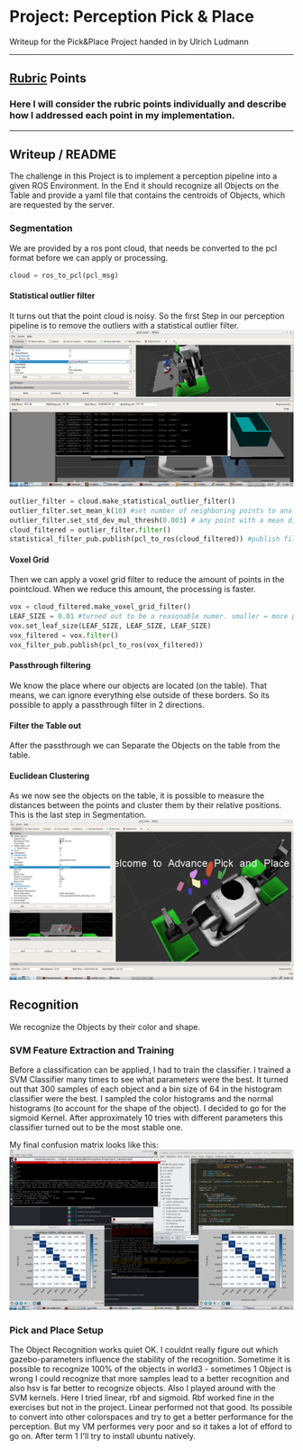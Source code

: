 # Project: Perception Pick & Place
Writeup for the Pick&Place Project handed in by Ulrich Ludmann



---


## [Rubric](https://review.udacity.com/#!/rubrics/1067/view) Points
### Here I will consider the rubric points individually and describe how I addressed each point in my implementation.  

---
## Writeup / README

The challenge in this Project is to implement a perception pipeline into a given ROS Environment. In the End it should recognize all Objects on the Table and provide a yaml file that contains the centroids of Objects, which are requested by the server.


### Segmentation
We are provided by a ros pont cloud, that needs be converted to the pcl format before we can apply or processing.
```python
cloud = ros_to_pcl(pcl_msg)
```

#### Statistical outlier filter
It turns out that the point cloud is noisy. So the first Step in our perception pipeline is to remove the outliers with a statistical outlier filter.
![outliers](/assets/outliers.png)
```python
outlier_filter = cloud.make_statistical_outlier_filter()
outlier_filter.set_mean_k(10) #set number of neighboring points to analyze
outlier_filter.set_std_dev_mul_thresh(0.003) # any point with a mean distance larger rhan global(mean distance+x * std dev) will be considered as a outlier
cloud_filtered = outlier_filter.filter()
statistical_filter_pub.publish(pcl_to_ros(cloud_filtered)) #publish filtered pointcloud
```

#### Voxel Grid

Then we can apply a voxel grid filter to reduce the amount of points in the pointcloud. When we reduce this amount, the processing is faster.

```python
vox = cloud_filtered.make_voxel_grid_filter()
LEAF_SIZE = 0.01 #turned out to be a reasonable numer. smaller = more points in the cluster = more cpu power needed
vox.set_leaf_size(LEAF_SIZE, LEAF_SIZE, LEAF_SIZE)
vox_filtered = vox.filter()
vox_filter_pub.publish(pcl_to_ros(vox_filtered))
```

#### Passthrough filtering

We know the place where our objects are located (on the table). That means, we can ignore everything else outside of these borders. So its possible to apply a passthrough filter in 2 directions.


#### Filter the Table out

After the passthrough we can Separate the Objects on the table from the table.

#### Euclidean Clustering

As we now see the objects on the table, it is possible to measure the distances between the points and cluster them by their relative positions. This is the last step in Segmentation.
![segmentation](/assets/segmentation.png)

## Recognition
We recognize the Objects by their color and shape.

### SVM Feature Extraction and Training
Before a classification can be applied, I had to train the classifier. I trained a SVM Classifier many times to see what parameters were the best. It turned out that 300 samples of each object and a bin size of 64 in the histogram classifier were the best. I sampled the color histograms and the normal histograms (to account for the shape of the object).
I decided to go for the sigmoid Kernel. After approximately 10 tries with different parameters this classifier turned out to be the most stable one.

My final confusion matrix looks like this:
![confusionmatrix](/assets/confusion_matrix.png)


### Pick and Place Setup
The Object Recognition works quiet OK. I couldnt really figure out which gazebo-parameters influence the stability of the recognition. Sometime it is possible to recognize 100% of the objects in world3 - sometimes 1 Object is wrong  I could recognize that more samples lead to a better recognition and also hsv is far better to recognize objects.
Also I played around with the SVM kernels. Here I tried linear, rbf and sigmoid.
Rbf worked fine in the exercises but not in the project. Linear performed not that good.
Its possible to convert into other colorspaces and try to get a better performance for the perception. But my VM performes very poor and so it takes a lot of efford to go on. After term 1 I'll try to install ubuntu natively.
